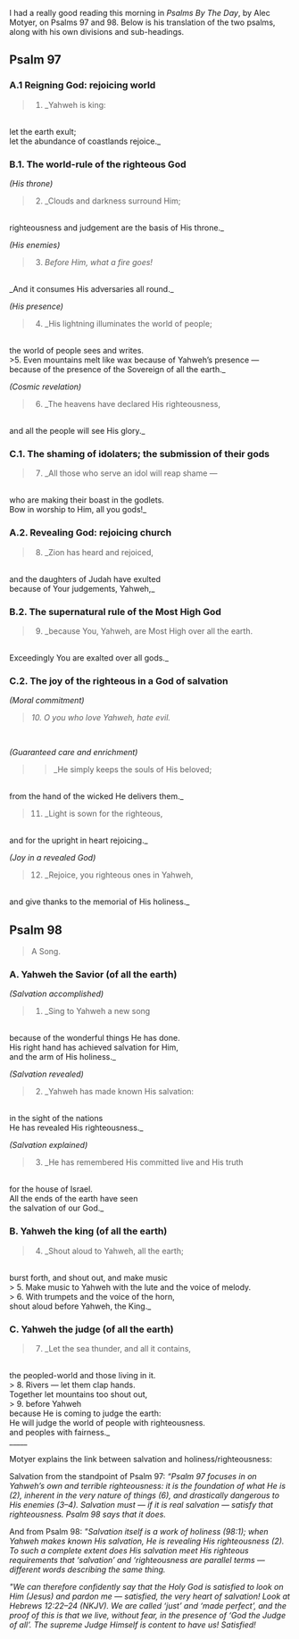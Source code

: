 I had a really good reading this morning in _Psalms By The Day_, by Alec Motyer, on Psalms 97 and 98. Below is his translation of the two psalms, along with his own divisions and sub-headings.
<br>

## Psalm 97
### A.1 Reigning God: rejoicing world
> 1.  _Yahweh is king:
<br>
let the earth exult;
<br>
let the abundance of coastlands rejoice._
<br>

### B.1. The world-rule of the righteous God
_(His throne)_ 
> 2. _Clouds and darkness surround Him;
<br>
righteousness and judgement are the basis of His throne._
<br>

_(His enemies)_
> 3. _Before Him, what a fire goes!_
<br>
_And it consumes His adversaries all round._
<br>

_(His presence)_
> 4. _His lightning illuminates the world of people;
<br>
the world of people sees and writes.
<br>
>5. Even mountains melt like wax because of Yahweh’s presence —
<br>
because of the presence of the Sovereign of all the earth._
<br>

_(Cosmic revelation)_
> 6. _The heavens have declared His righteousness,  
<br>
and all the people will see His glory._
<br>

### C.1. The shaming of idolaters; the submission of their gods
> 7. _All those who serve an idol will reap shame —
<br>
who are making their boast in the godlets.
<br>
Bow in worship to Him, all you gods!_
<br>
  
### A.2. Revealing God: rejoicing church
> 8. _Zion has heard and rejoiced,
<br>
and the daughters of Judah have exulted
<br>
because of Your judgements, Yahweh,_
<br>

### B.2. The supernatural rule of the Most High God
> 9. _because You, Yahweh, are Most High over all the earth.
<br>
Exceedingly You are exalted over all gods._
<br>

### C.2. The joy of the righteous in a God of salvation
_(Moral commitment)_
> _10. O you who love Yahweh, hate evil._
<br>

_(Guaranteed care and enrichment)_
>> _He simply keeps the souls of His beloved;
<br>
from the hand of the wicked He delivers them._
<br>

> 11. _Light is sown for the righteous,
<br>
and for the upright in heart rejoicing._
<br>

 _(Joy in a revealed God)_
> 12. _Rejoice, you righteous ones in Yahweh,
<br>
and give thanks to the memorial of His holiness._
<br>

## Psalm 98
>A Song.

### A. Yahweh the Savior (of all the earth)
_(Salvation accomplished)_
> 1. _Sing to Yahweh a new song
<br>
because of the wonderful things He has done.
<br>
His right hand has achieved salvation for Him,
<br>
and the arm of His holiness._
<br>

_(Salvation revealed)_
> 2. _Yahweh has made known His salvation:
<br>
in the sight of the nations
<br>
He has revealed His righteousness._
<br>

_(Salvation explained)_
>3. _He has remembered His committed live and His truth
<br>
for the house of Israel.
<br>
All the ends of the earth have seen
<br>
the salvation of our God._
<br>

### B. Yahweh the king (of all the earth)
> 4. _Shout aloud to Yahweh, all the earth;
<br>
burst forth, and shout out, and make music
<br>
> 5. Make music to Yahweh with the lute and the voice of melody.
<br>
> 6. With trumpets and the voice of the horn,
<br>
shout aloud before Yahweh, the King._
<br>

### C. Yahweh the judge (of all the earth)
> 7. _Let the sea thunder, and all it contains,
<br>
the peopled-world and those living in it.
<br>
> 8. Rivers — let them clap hands.
<br>
Together let mountains too shout out,
<br>
> 9. before Yahweh
<br>
because He is coming to judge the earth:
<br>
He will judge the world of people with righteousness.
<br>
and peoples with fairness._
<br>
_____
<br>

Motyer explains the link between salvation and holiness/righteousness:
<br>

Salvation from the standpoint of Psalm 97: _“Psalm 97 focuses in on Yahweh’s own and terrible righteousness: it is the foundation of what He is (2), inherent in the very nature of things (6), and drastically dangerous to His enemies (3–4). Salvation must — if it is real salvation — satisfy that righteousness. Psalm 98 says that it does._
<br>

And from Psalm 98: _"Salvation itself is a work of holiness (98:1); when Yahweh makes known His salvation, He is revealing His righteousness (2). To such a complete extent does His salvation meet His righteous requirements that ‘salvation’ and ‘righteousness are parallel terms — different words describing the same thing._
<br>

_"We can therefore confidently say that the Holy God is satisfied to look on Him (Jesus) and pardon me — satisfied, the very heart of salvation! Look at Hebrews 12:22–24 (NKJV). We are called ‘just’ and ‘made perfect’, and the proof of this is that we live, without fear, in the presence of ‘God the Judge of all’. The supreme Judge Himself is content to have us! *Satisfied!*_
